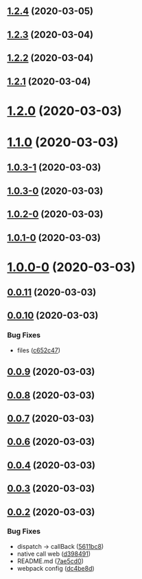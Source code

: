 ## [1.2.4](https://github.com/0x0006e/Hybrid-JS-SDK/compare/v1.2.3...v1.2.4) (2020-03-05)



## [1.2.3](https://github.com/0x0006e/Hybrid-JS-SDK/compare/v1.2.2...v1.2.3) (2020-03-04)



## [1.2.2](https://github.com/0x0006e/Hybrid-JS-SDK/compare/v1.2.1...v1.2.2) (2020-03-04)



## [1.2.1](https://github.com/0x0006e/Hybrid-JS-SDK/compare/v1.2.0...v1.2.1) (2020-03-04)



# [1.2.0](https://github.com/0x0006e/Hybrid-JS-SDK/compare/v1.1.0...v1.2.0) (2020-03-03)



# [1.1.0](https://github.com/0x0006e/Hybrid-JS-SDK/compare/v1.0.3-1...v1.1.0) (2020-03-03)



## [1.0.3-1](https://github.com/0x0006e/Hybrid-JS-SDK/compare/v1.0.3-0...v1.0.3-1) (2020-03-03)



## [1.0.3-0](https://github.com/0x0006e/Hybrid-JS-SDK/compare/v1.0.2-0...v1.0.3-0) (2020-03-03)



## [1.0.2-0](https://github.com/0x0006e/Hybrid-JS-SDK/compare/v1.0.1-0...v1.0.2-0) (2020-03-03)



## [1.0.1-0](https://github.com/0x0006e/Hybrid-JS-SDK/compare/v1.0.0-0...v1.0.1-0) (2020-03-03)



# [1.0.0-0](https://github.com/0x0006e/Hybrid-JS-SDK/compare/v0.0.11...v1.0.0-0) (2020-03-03)



## [0.0.11](https://github.com/0x0006e/Hybrid-JS-SDK/compare/v0.0.10...v0.0.11) (2020-03-03)



## [0.0.10](https://github.com/0x0006e/Hybrid-JS-SDK/compare/v0.0.9...v0.0.10) (2020-03-03)


### Bug Fixes

* files ([c652c47](https://github.com/0x0006e/Hybrid-JS-SDK/commit/c652c47f61bae4c34a287d6ce9351018ad71f7bd))



## [0.0.9](https://github.com/0x0006e/Hybrid-JS-SDK/compare/v0.0.8...v0.0.9) (2020-03-03)



## [0.0.8](https://github.com/0x0006e/Hybrid-JS-SDK/compare/v0.0.7...v0.0.8) (2020-03-03)



## [0.0.7](https://github.com/0x0006e/Hybrid-JS-SDK/compare/v0.0.6...v0.0.7) (2020-03-03)



## [0.0.6](https://github.com/0x0006e/Hybrid-JS-SDK/compare/v0.0.4...v0.0.6) (2020-03-03)



## [0.0.4](https://github.com/0x0006e/Hybrid-JS-SDK/compare/v0.0.3...v0.0.4) (2020-03-03)



## [0.0.3](https://github.com/0x0006e/Hybrid-JS-SDK/compare/v0.0.2...v0.0.3) (2020-03-03)



## [0.0.2](https://github.com/0x0006e/Hybrid-JS-SDK/compare/7ae5cd0f031fa1277adb0e3eed67cb2b93193563...v0.0.2) (2020-03-03)


### Bug Fixes

* dispatch -> callBack ([5611bc8](https://github.com/0x0006e/Hybrid-JS-SDK/commit/5611bc836fa13ca580cfe87be3873a72c8e9a881))
* native call web ([d398491](https://github.com/0x0006e/Hybrid-JS-SDK/commit/d398491186c0247337ba4d3fe6d2713ae7729f8f))
* README.md ([7ae5cd0](https://github.com/0x0006e/Hybrid-JS-SDK/commit/7ae5cd0f031fa1277adb0e3eed67cb2b93193563))
* webpack config ([dc4be8d](https://github.com/0x0006e/Hybrid-JS-SDK/commit/dc4be8dd3981067b13354597f494d6f66d31a847))



